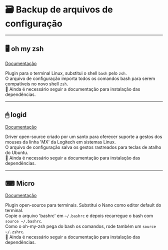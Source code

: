 # &#128451; Backup de arquivos de configuração

---

## &#128421; oh my zsh

[Documentação](https://ohmyz.sh/)

Plugin para o terminal Linux, substitui o shell `bash` pelo `zsh`.  
O arquivo de configuração importa todos os comandos bash para serem compatíveis no novo shell `zsh`.  
&#128721; Ainda é necessário seguir a documentação para instalação das dependências.

---

## &#128433; logid

[Documentação](https://github.com/PixlOne/logiops)

Driver open-source criado por um santo para oferecer suporte a gestos dos mouses da linha 'MX' da Logitech em sistemas Linux.  
O arquivo de configuração salva os gestos rastreados para teclas de atalho do Ubuntu.  
&#128721; Ainda é necessário seguir a documentação para instalação das dependências.

---

## &#9000; Micro

[Documentação](https://github.com/zyedidia/micro)

Plugin open-source para terminais. Substitui o Nano como editor default do terminal.  
Copie o arquivo 'bashrc' em `~/.bashrc` e depois recarregue o bash com `source ~/.bashrc`.  
Como o oh-my-zsh pega do bash os comandos, rode também um `source ~/.zshrc`.  
&#128721; Ainda é necessário seguir a documentação para instalação das dependências.
